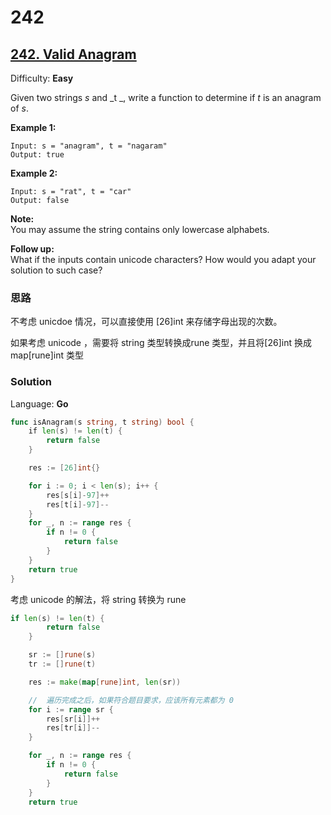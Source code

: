 # 242


## [242\. Valid Anagram](https://leetcode.com/problems/valid-anagram/)

Difficulty: **Easy**


Given two strings _s_ and _t _, write a function to determine if _t_ is an anagram of _s_.

**Example 1:**

```
Input: s = "anagram", t = "nagaram"
Output: true
```

**Example 2:**

```
Input: s = "rat", t = "car"
Output: false
```

**Note:**  
You may assume the string contains only lowercase alphabets.

**Follow up:**  
What if the inputs contain unicode characters? How would you adapt your solution to such case?

### 思路
不考虑 unicdoe 情况，可以直接使用 [26]int 来存储字母出现的次数。 

如果考虑 unicode ，需要将 string 类型转换成rune 类型，并且将[26]int 换成 map[rune]int 类型


### Solution

Language: **Go**

```go
func isAnagram(s string, t string) bool {
    if len(s) != len(t) {
		return false
	}

	res := [26]int{}

	for i := 0; i < len(s); i++ {
		res[s[i]-97]++
		res[t[i]-97]--
	}
	for _, n := range res {
		if n != 0 {
			return false
		}
	}
	return true
}
```


考虑 unicode 的解法，将 string 转换为 rune
```go
if len(s) != len(t) {
		return false
	}

	sr := []rune(s)
	tr := []rune(t)

	res := make(map[rune]int, len(sr))

	//  遍历完成之后，如果符合题目要求，应该所有元素都为 0
	for i := range sr {
		res[sr[i]]++
		res[tr[i]]--
	}

	for _, n := range res {
		if n != 0 {
			return false
		}
	}
	return true
```